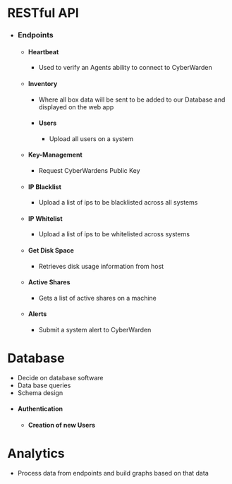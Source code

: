 # RESTful API

- ### Endpoints
  - #### Heartbeat
    - Used to verify an Agents ability to connect to CyberWarden
  - #### Inventory
    - Where all box data will be sent to be added to our Database and displayed on the web app
    - #### Users
      - Upload all users on a system
  - #### Key-Management
    - Request CyberWardens Public Key
  - #### IP Blacklist
    - Upload a list of ips to be blacklisted across all systems
  - #### IP Whitelist
    - Upload a list of ips to be whitelisted across systems
  - #### Get Disk Space
    - Retrieves disk usage information from host
  - #### Active Shares
    - Gets a list of active shares on a machine
  - #### Alerts
    - Submit a system alert to CyberWarden

# Database

- Decide on database software
- Data base queries
- Schema design
- #### Authentication
  - #### Creation of new Users

# Analytics

- Process data from endpoints and build graphs based on that data
